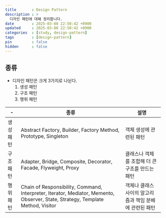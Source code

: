 ```yaml
---
title       : Design Pattern
description : >
  디자인 패턴에 대해 정리합니다.
date        : 2025-03-08 22:50:42 +0900
updated     : 2025-03-08 22:50:42 +0900
categories  : [study, design-pattern]
tags        : [design-pattern]
pin         : false
hidden      : false
---
```


## 종류 
- 디자인 패턴은 크게 3가지로 나뉜다.
  1. 생성 패턴
  2. 구조 패턴
  3. 행위 패턴

| - | 종류 | 설명 |
|---|---|---|
| 생성 패턴 | Abstract Factory, Builder, Factory Method, Prototype, Singleton | 객체 생성에 관련된 패턴 |
| 구조 패턴 | Adapter, Bridge, Composite, Decorator, Facade, Flyweight, Proxy | 클래스나 객체를 조합해 더 큰 구조를 만드는 패턴 |
| 행위 패턴 | Chain of Responsibility, Command, Interpreter, Iterator, Mediator, Memento, Observer, State, Strategy, Template Method, Visitor | 객체나 클래스 사이의 알고리즘과 책임 분배에 관련된 패턴 |

